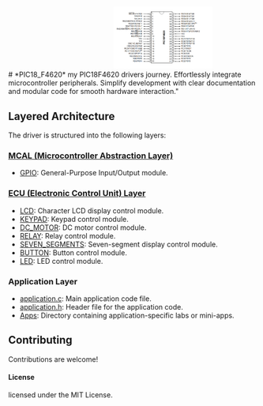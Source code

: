 <div style="text-align: right; padding-right: 90px;">
  <img src="Apps/Supplementary/PinDiagram.png" alt="Pin Diagram" width="200">
</div>
# *PIC18_F4620*
 my PIC18F4620 drivers journey. Effortlessly integrate microcontroller peripherals. Simplify development with clear documentation and modular code for smooth hardware interaction."

## Layered Architecture

The driver is structured into the following layers:

### [MCAL (Microcontroller Abstraction Layer)](MCAL/)

- [GPIO](MCAL/GPIO/): General-Purpose Input/Output module.

### [ECU (Electronic Control Unit) Layer](ECU/)

- [LCD](ECU/LCD/): Character LCD display control module.
- [KEYPAD](ECU/KEYPAD/): Keypad control module.
- [DC_MOTOR](ECU/DC_MOTOR/): DC motor control module.
- [RELAY](ECU/RELAY/): Relay control module.
- [SEVEN_SEGMENTS](ECU/SEVEN_SEGMENTS/): Seven-segment display control module.
- [BUTTON](ECU/BUTTON/): Button control module.
- [LED](ECU/LED/): LED control module.

### Application Layer

- [application.c](application.c): Main application code file.
- [application.h](application.h): Header file for the application code.
- [Apps](Apps/): Directory containing application-specific labs or mini-apps.


## Contributing
Contributions are welcome!

#### License
licensed under the MIT License.


